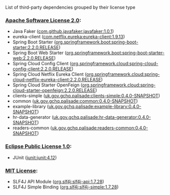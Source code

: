 List of third-party dependencies grouped by their license type

### [Apache Software License 2.0](./licenses/apache_software_license_2.0.txt):
* Java Faker ([com.github.javafaker:javafaker:1.0.1](http://github.com/DiUS/java-faker))
* eureka-client ([com.netflix.eureka:eureka-client:1.9.13](https://github.com/Netflix/eureka))
* Spring Boot Starter ([org.springframework.boot:spring-boot-starter:2.2.0.RELEASE](https://projects.spring.io/spring-boot/#/spring-boot-parent/spring-boot-starters/spring-boot-starter))
* Spring Boot Web Starter ([org.springframework.boot:spring-boot-starter-web:2.2.0.RELEASE](https://projects.spring.io/spring-boot/#/spring-boot-parent/spring-boot-starters/spring-boot-starter-web))
* Spring Cloud Config Client ([org.springframework.cloud:spring-cloud-config-client:2.2.0.RELEASE](https://spring.io))
* Spring Cloud Netflix Eureka Client ([org.springframework.cloud:spring-cloud-netflix-eureka-client:2.2.0.RELEASE](https://spring.io/spring-cloud/spring-cloud-netflix/spring-cloud-netflix-eureka-client))
* Spring Cloud Starter OpenFeign ([org.springframework.cloud:spring-cloud-starter-openfeign:2.2.0.RELEASE](https://projects.spring.io/spring-cloud))
* clients-simple ([uk.gov.gchq.palisade:clients-simple:0.4.0-SNAPSHOT](https://github.com/gchq/Palisade-clients/tree/develop/clients-simple))
* common ([uk.gov.gchq.palisade:common:0.4.0-SNAPSHOT](https://github.com/gchq/Palisade-common))
* example-library ([uk.gov.gchq.palisade:example-library:0.4.0-SNAPSHOT](https://github.com/gchq/Palisade-examples/tree/develop/example-library))
* hr-data-generator ([uk.gov.gchq.palisade:hr-data-generator:0.4.0-SNAPSHOT](https://github.com/gchq/Palisade-examples/tree/develop/hr-data-generator))
* readers-common ([uk.gov.gchq.palisade:readers-common:0.4.0-SNAPSHOT](https://github.com/gchq/Palisade-readers/tree/develop/readers-common))

### [Eclipse Public License 1.0](./licenses/eclipse_public_license_1.0.html):
* JUnit ([junit:junit:4.12](http://junit.org))

### [MIT License](./licenses/mit_license.txt):
* SLF4J API Module ([org.slf4j:slf4j-api:1.7.28](http://www.slf4j.org))
* SLF4J Simple Binding ([org.slf4j:slf4j-simple:1.7.28](http://www.slf4j.org))
